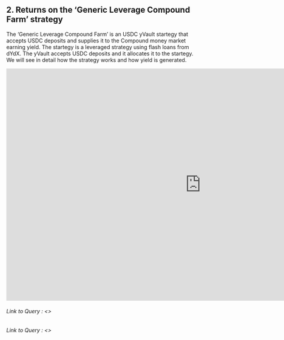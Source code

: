 ## 2. Returns on the ‘Generic Leverage Compound Farm’ strategy

The ‘Generic Leverage Compound Farm’ is an USDC yVault startegy that accepts USDC deposits and supplies it to the Compound money market earning yield. The startegy is a leveraged strategy using flash loans from dYdX. The yVault accepts USDC deposits and it allocates it to the startegy. We will see in detail how the strategy works and how yield is generated.




<iframe width="1024" height="612" src="https://app.powerbi.com/view?r=eyJrIjoiZDUxMjZkYmItZDYyNC00YmUwLWI5ZDgtZGU3NGZhNGQwODVmIiwidCI6ImIyNzI1YWM4LTMyY2MtNDhjZS1iYTdmLTc4MmFlYjQxNTUwYSJ9" frameborder="0" allowFullScreen="true"></iframe>


###### Link to Query : <>
###### Link to Query : <>
